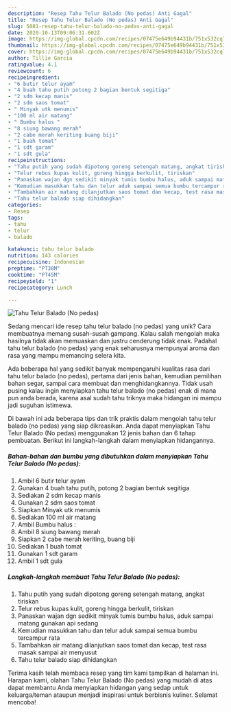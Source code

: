 ```yaml
---
description: "Resep Tahu Telur Balado (No pedas) Anti Gagal"
title: "Resep Tahu Telur Balado (No pedas) Anti Gagal"
slug: 5081-resep-tahu-telur-balado-no-pedas-anti-gagal
date: 2020-10-13T09:06:31.602Z
image: https://img-global.cpcdn.com/recipes/07475e649b94431b/751x532cq70/tahu-telur-balado-no-pedas-foto-resep-utama.jpg
thumbnail: https://img-global.cpcdn.com/recipes/07475e649b94431b/751x532cq70/tahu-telur-balado-no-pedas-foto-resep-utama.jpg
cover: https://img-global.cpcdn.com/recipes/07475e649b94431b/751x532cq70/tahu-telur-balado-no-pedas-foto-resep-utama.jpg
author: Tillie Garcia
ratingvalue: 4.1
reviewcount: 6
recipeingredient:
- "6 butir telur ayam"
- "4 buah tahu putih potong 2 bagian bentuk segitiga"
- "2 sdm kecap manis"
- "2 sdm saos tomat"
- " Minyak utk menumis"
- "100 ml air matang"
- " Bumbu halus "
- "8 siung bawang merah"
- "2 cabe merah keriting buang biji"
- "1 buah tomat"
- "1 sdt garam"
- "1 sdt gula"
recipeinstructions:
- "Tahu putih yang sudah dipotong goreng setengah matang, angkat tiriskan"
- "Telur rebus kupas kulit, goreng hingga berkulit, tiriskan"
- "Panaskan wajan dgn sedikit minyak tumis bumbu halus, aduk sampai matang gunakan api sedang"
- "Kemudian masukkan tahu dan telur aduk sampai semua bumbu tercampur rata"
- "Tambahkan air matang dilanjutkan saos tomat dan kecap, test rasa masak sampai air menyusut"
- "Tahu telur balado siap dihidangkan"
categories:
- Resep
tags:
- tahu
- telur
- balado

katakunci: tahu telur balado 
nutrition: 143 calories
recipecuisine: Indonesian
preptime: "PT38M"
cooktime: "PT45M"
recipeyield: "1"
recipecategory: Lunch

---
```



![Tahu Telur Balado (No pedas)](https://img-global.cpcdn.com/recipes/07475e649b94431b/751x532cq70/tahu-telur-balado-no-pedas-foto-resep-utama.jpg)

Sedang mencari ide resep tahu telur balado (no pedas) yang unik? Cara membuatnya memang susah-susah gampang. Kalau salah mengolah maka hasilnya tidak akan memuaskan dan justru cenderung tidak enak. Padahal tahu telur balado (no pedas) yang enak seharusnya mempunyai aroma dan rasa yang mampu memancing selera kita.

Ada beberapa hal yang sedikit banyak mempengaruhi kualitas rasa dari tahu telur balado (no pedas), pertama dari jenis bahan, kemudian pemilihan bahan segar, sampai cara membuat dan menghidangkannya. Tidak usah pusing kalau ingin menyiapkan tahu telur balado (no pedas) enak di mana pun anda berada, karena asal sudah tahu triknya maka hidangan ini mampu jadi suguhan istimewa.




Di bawah ini ada beberapa tips dan trik praktis dalam mengolah tahu telur balado (no pedas) yang siap dikreasikan. Anda dapat menyiapkan Tahu Telur Balado (No pedas) menggunakan 12 jenis bahan dan 6 tahap pembuatan. Berikut ini langkah-langkah dalam menyiapkan hidangannya.

<!--inarticleads1-->

##### Bahan-bahan dan bumbu yang dibutuhkan dalam menyiapkan Tahu Telur Balado (No pedas):

1. Ambil 6 butir telur ayam
1. Gunakan 4 buah tahu putih, potong 2 bagian bentuk segitiga
1. Sediakan 2 sdm kecap manis
1. Gunakan 2 sdm saos tomat
1. Siapkan  Minyak utk menumis
1. Sediakan 100 ml air matang
1. Ambil  Bumbu halus :
1. Ambil 8 siung bawang merah
1. Siapkan 2 cabe merah keriting, buang biji
1. Sediakan 1 buah tomat
1. Gunakan 1 sdt garam
1. Ambil 1 sdt gula




<!--inarticleads2-->

##### Langkah-langkah membuat Tahu Telur Balado (No pedas):

1. Tahu putih yang sudah dipotong goreng setengah matang, angkat tiriskan
1. Telur rebus kupas kulit, goreng hingga berkulit, tiriskan
1. Panaskan wajan dgn sedikit minyak tumis bumbu halus, aduk sampai matang gunakan api sedang
1. Kemudian masukkan tahu dan telur aduk sampai semua bumbu tercampur rata
1. Tambahkan air matang dilanjutkan saos tomat dan kecap, test rasa masak sampai air menyusut
1. Tahu telur balado siap dihidangkan




Terima kasih telah membaca resep yang tim kami tampilkan di halaman ini. Harapan kami, olahan Tahu Telur Balado (No pedas) yang mudah di atas dapat membantu Anda menyiapkan hidangan yang sedap untuk keluarga/teman ataupun menjadi inspirasi untuk berbisnis kuliner. Selamat mencoba!
